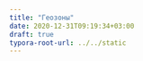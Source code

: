 ```yaml
---
title: "Геозоны"
date: 2020-12-31T09:19:34+03:00
draft: true
typora-root-url: ../../static
---
```


